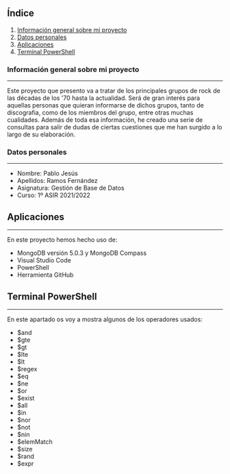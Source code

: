 ﻿## Índice
1. [Información general sobre mi proyecto](#información-general-sobre-mi-proyecto)
2. [Datos personales](#datos-personales)
3. [Aplicaciones](#aplicaciones)
4. [Terminal PowerShell](#terminal-powershell)
### Información general sobre mi proyecto
***
Este proyecto que presento va a tratar de los principales grupos de rock de las décadas de los '70 hasta la actualidad. 
Será de gran interés para aquellas personas que quieran informarse de dichos grupos, tanto de discografia, como de los miembros del grupo, 
entre otras muchas cualidades.
Además de toda esa información, he creado una serie de consultas para salir de dudas de ciertas cuestiones que me han surgido a lo largo 
de su elaboración.
### Datos personales
***
* Nombre: Pablo Jesús
* Apellidos: Ramos Fernández
* Asignatura: Gestión de Base de Datos
* Curso: 1º ASIR 2021/2022
## Aplicaciones
***
En este proyecto hemos hecho uso de:
* MongoDB versión 5.0.3 y MongoDB Compass 
* Visual Studio Code
* PowerShell
* Herramienta GitHub
## Terminal PowerShell
***
En este apartado os voy a mostra algunos de los operadores usados:
* $and
* $gte
* $gt
* $lte
* $lt
* $regex
* $eq
* $ne
* $or
* $exist
* $all
* $in
* $nor
* $not
* $nin
* $elemMatch
* $size
* $rand
* $expr
